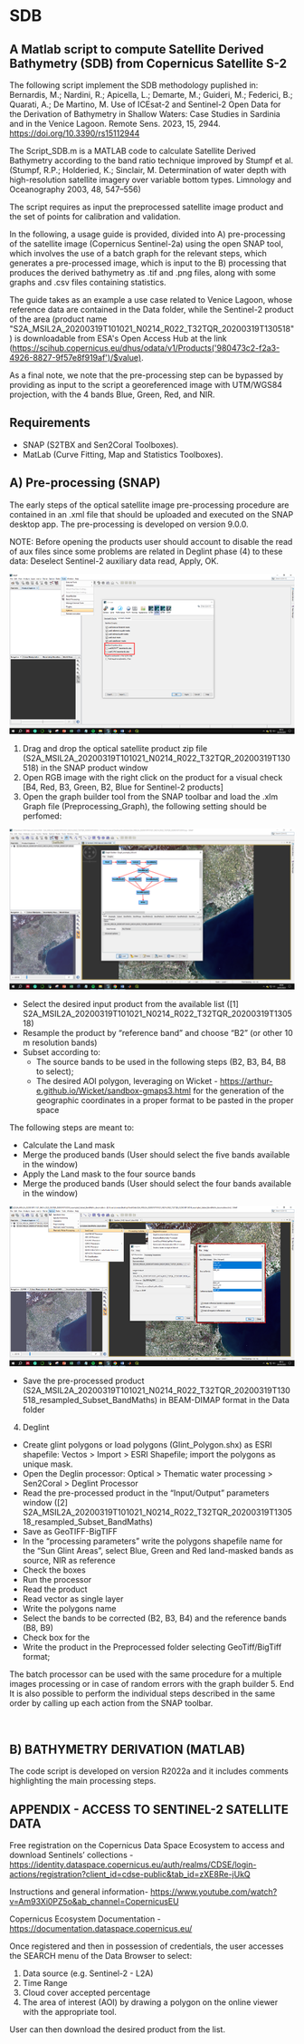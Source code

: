 # SDB 

## A Matlab script to compute Satellite Derived Bathymetry (SDB) from Copernicus Satellite S-2

The following script implement the SDB methodology puplished in: 
Bernardis, M.; Nardini, R.; Apicella, L.; Demarte, M.; Guideri, M.; Federici, B.; Quarati, A.; De Martino, M. Use of ICEsat-2 and Sentinel-2 Open Data for the Derivation of Bathymetry in Shallow Waters: Case Studies in Sardinia and in the Venice Lagoon. Remote Sens. 2023, 15, 2944. https://doi.org/10.3390/rs15112944

The Script_SDB.m is a MATLAB code to calculate Satellite Derived Bathymetry according to the band ratio technique improved by Stumpf et al. (Stumpf, R.P.; Holderied, K.; Sinclair, M. Determination of water depth with high-resolution satellite imagery over variable bottom types. Limnology and Oceanography 2003, 48, 547–556) 

The script requires as input the preprocessed satellite image product and the set of points for calibration and validation. 

In the following, a usage guide is provided, divided into A) pre-processing of the satellite image (Copernicus Sentinel-2a) using the open SNAP tool, which involves the use of a batch graph for the relevant steps, which generates a pre-processed image, which is input to the B) processing that produces the derived bathymetry as .tif and .png files, along with some graphs and .csv files containing statistics. 

The guide takes as an example a use case related to Venice Lagoon, whose reference data are contained in the Data folder, while the Sentinel-2 product of the area (product name "S2A_MSIL2A_20200319T101021_N0214_R022_T32TQR_20200319T130518") is downloadable from ESA's Open Access Hub at the link (https://scihub.copernicus.eu/dhus/odata/v1/Products('980473c2-f2a3-4926-8827-9f57e8f919af')/$value).

As a final note, we note that the pre-processing step can be bypassed by providing as input to the script a georeferenced image with UTM/WGS84 projection, with the 4 bands Blue, Green, Red, and NIR.

## Requirements
- SNAP (S2TBX and Sen2Coral Toolboxes).
- MatLab (Curve Fitting, Map and Statistics Toolboxes).


## A) Pre-processing (SNAP)
The early steps of the optical satellite image pre-processing procedure are contained in an .xml file that should be uploaded and executed on the SNAP desktop app. The pre-processing is developed on version 9.0.0.

NOTE: Before opening the products user should account to disable the read of aux files since some problems are related in Deglint phase (4) to these data: Deselect Sentinel-2 auxiliary data read, Apply, OK.

![Image](Figures/AUX_DATA_READ.png?raw=true)

1.	Drag and drop the optical satellite product zip file (S2A_MSIL2A_20200319T101021_N0214_R022_T32TQR_20200319T130518) in the SNAP product window 
2.	Open RGB image with the right click on the product for a visual check [B4, Red, B3, Green, B2, Blue for Sentinel-2 products]
3.	Open the graph builder tool from the SNAP toolbar and load the .xlm Graph file (Preprocessing_Graph), the following setting should be perfomed:

![Image](Figures/GRAPH.png?raw=true)

  - Select the desired input product from the available list ([1] S2A_MSIL2A_20200319T101021_N0214_R022_T32TQR_20200319T130518)
  - Resample the product by “reference band” and choose “B2” (or other 10 m resolution bands)
  - Subset according to:
    - The source bands to be used in the following steps (B2, B3, B4, B8 to select);
    - The desired AOI polygon, leveraging on Wicket -  https://arthur-e.github.io/Wicket/sandbox-gmaps3.html for the generation of the geographic coordinates in a proper format to be pasted in the proper space

The following steps are meant to:
  - Calculate the Land mask 
  - Merge the produced bands (User should select the five bands available in the window)
  - Apply the Land mask to the four source bands
  - Merge the produced bands (User should select the four bands available in the window)

![Image](Figures/DEGLINT.png?raw=true)

  - Save the pre-processed product (S2A_MSIL2A_20200319T101021_N0214_R022_T32TQR_20200319T130518_resampled_Subset_BandMaths) in BEAM-DIMAP format in the Data folder

4.	Deglint 
  - Create glint polygons or load polygons (Glint_Polygon.shx) as ESRI shapefile: Vectos > Import > ESRI Shapefile; import the polygons as unique mask.
  - Open the Deglin processor: Optical > Thematic water processing > Sen2Coral > Deglint Processor   
  - Read the pre-processed product in the “Input/Output” parameters window ([2] S2A_MSIL2A_20200319T101021_N0214_R022_T32TQR_20200319T130518_resampled_Subset_BandMaths)
  - Save as GeoTIFF-BigTIFF
  - In the “processing parameters” write the polygons shapefile name for the “Sun Glint Areas”, select Blue, Green and Red land-masked bands as source, NIR as reference
  - Check the boxes
  - Run the processor
  - Read the product
  - Read vector as single layer
  - Write the polygons name
  - Select the bands to be corrected (B2, B3, B4) and the reference bands (B8, B9)
  - Check box for the
  - Write the product in the Preprocessed folder selecting GeoTiff/BigTiff format;

The batch processor can be used with the same procedure for a multiple images processing or in case of random errors with the graph builder
5.	End
It is also possible to perform the individual steps described in the same order by calling up each action from the SNAP toolbar.


 
## B) BATHYMETRY DERIVATION (MATLAB)
The code script is developed on version R2022a and it includes comments highlighting the main processing steps.
 
## APPENDIX - ACCESS TO SENTINEL-2 SATELLITE DATA
Free registration on the Copernicus Data Space Ecosystem to access and download Sentinels’ collections - https://identity.dataspace.copernicus.eu/auth/realms/CDSE/login-actions/registration?client_id=cdse-public&tab_id=zXE8Re-jUkQ

Instructions and general information- https://www.youtube.com/watch?v=Am93Xi0PZ5o&ab_channel=CopernicusEU

Copernicus Ecosystem Documentation - https://documentation.dataspace.copernicus.eu/

Once registered and then in possession of credentials, the user accesses the SEARCH menu of the Data Browser to select:

1. Data source (e.g. Sentinel-2 - L2A)
2. Time Range
3. Cloud cover accepted percentage
4. The area of interest (AOI) by drawing a polygon on the online viewer with the appropriate tool.	

User can then download the desired product from the list.

 
 


